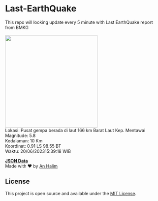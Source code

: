 # Last-EarthQuake
This repo will looking update every 5 minute with Last EarthQuake report from BMKG
<br>
<br>
<img src="https://static.bmkg.go.id/20230620153918.mmi.jpg" width="300"/>
<br>
Lokasi: Pusat gempa berada di laut 166 km Barat Laut Kep. Mentawai <br>
Magnitude: 5.8 <br>
Kedalaman: 10 Km <br>
Koordinat: 0.91 LS 98.55 BT <br>
Waktu: 20/06/202315:39:18 WIB <br>

<a href="./data/data.json">**JSON Data**</a>
<br>
Made with ❤️ by <a href="https://github.com/an-halim">An Halim</a>
## License

This project is open source and available under the [MIT License](LICENSE).
